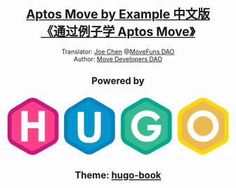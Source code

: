 <h1 align="center">
<a href="https://movefuns.org/Aptos-Move-by-Example-zh">
Aptos Move by Example 中文版<br>
《通过例子学 Aptos Move》
</a>
</h1>

<p align="center">
Translator: <a href="https://github.com/geometryolife">Joe Chen</a> @<a href="https://github.com/movefuns">MoveFuns DAO</a><br>
Author: <a href="https://github.com/movedevelopersdao">Move Developers DAO</a>
</p>


<h2 align="center">
Powered by<br><br>
<a href="https://gohugo.io/"><img src="https://raw.githubusercontent.com/gohugoio/gohugoioTheme/master/static/images/hugo-logo-wide.svg?sanitize=true" alt="Hugo" width="565"></a>
</h2>

<h2 align="center">
Theme: <a href="https://github.com/alex-shpak/hugo-book">hugo-book</a>
</h2>
